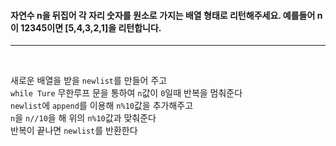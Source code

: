 <h4>

자연수 n을 뒤집어 각 자리 숫자를 원소로 가지는 배열 형태로 리턴해주세요. 예를들어 n이 12345이면 [5,4,3,2,1]을 리턴합니다.

</h4>

---

<br>

새로운 배열을 받을 `newlist`를 만들어 주고<br>
`while Ture` 무한루프 문을 통하여 `n`값이 `0`일때 반복을 멈춰준다<br>
`newlist`에 `append`를 이용해 `n%10`값을 추가해주고 <br>
`n`을 `n//10`을 해 위의 `n%10`값과 맞춰준다<br>
반복이 끝나면 `newlist`를 반환한다<br>